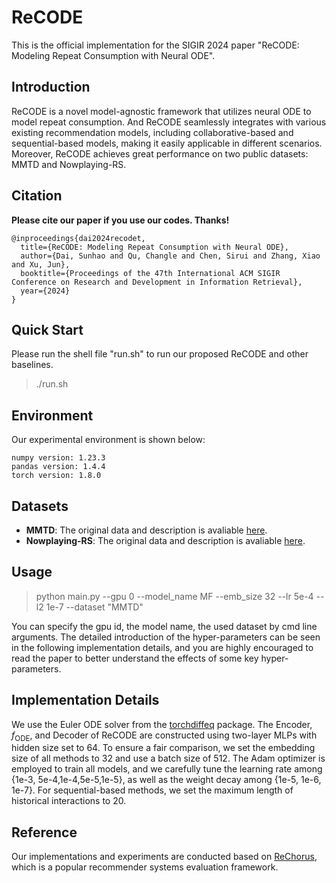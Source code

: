 # ReCODE

This is the official implementation for the SIGIR 2024 paper "ReCODE: Modeling Repeat Consumption with Neural ODE".

## Introduction

ReCODE is a novel model-agnostic framework that utilizes neural ODE to model repeat consumption. And ReCODE seamlessly integrates with various existing recommendation models, including collaborative-based and sequential-based models, making it easily applicable in different scenarios. Moreover, ReCODE achieves great performance on two public datasets: MMTD and Nowplaying-RS.

## Citation

**Please cite our paper if you use our codes. Thanks!**
```
@inproceedings{dai2024recodet,
  title={ReCODE: Modeling Repeat Consumption with Neural ODE},
  author={Dai, Sunhao and Qu, Changle and Chen, Sirui and Zhang, Xiao and Xu, Jun},
  booktitle={Proceedings of the 47th International ACM SIGIR Conference on Research and Development in Information Retrieval},
  year={2024}
}
```

## Quick Start

Please run the shell file "run.sh" to run our proposed ReCODE and other baselines.

> ./run.sh

## Environment

Our experimental environment is shown below:

```
numpy version: 1.23.3
pandas version: 1.4.4
torch version: 1.8.0
```
## Datasets

- **MMTD**: The original data and description is avaliable [here](http://www.cp.jku.at/datasets/MMTD/).
- **Nowplaying-RS**: The original data and description is avaliable [here](https://zenodo.org/record/3247476#.Yhnb7ehBybh).

## Usage		

> python main.py --gpu 0 --model_name MF --emb_size 32 --lr 5e-4 --l2 1e-7 --dataset "MMTD"

You can specify the gpu id, the model name, the used dataset by cmd line arguments. The detailed introduction of the hyper-parameters can be seen in the following implementation details, and you are highly encouraged to read the paper to better understand the effects of some key hyper-parameters.


## Implementation Details
We use the Euler ODE solver from the [torchdiffeq](https://github.com/rtqichen/torchdiffeq) package. The Encoder, $f_\text{ODE}$, and Decoder of ReCODE are constructed using two-layer MLPs with hidden size set to $64$. To ensure a fair comparison, we set the embedding size of all methods to $32$ and use a batch size of $512$. The Adam optimizer is employed to train all models, and we carefully tune the learning rate among {1e-3, 5e-4,1e-4,5e-5,1e-5}, as well as the weight decay among {1e-5, 1e-6, 1e-7}. For sequential-based methods, we set the maximum length of historical interactions to $20$. 

## Reference

Our implementations and experiments are conducted based on [ReChorus](https://github.com/THUwangcy/ReChorus), which is a popular recommender systems evaluation framework.
